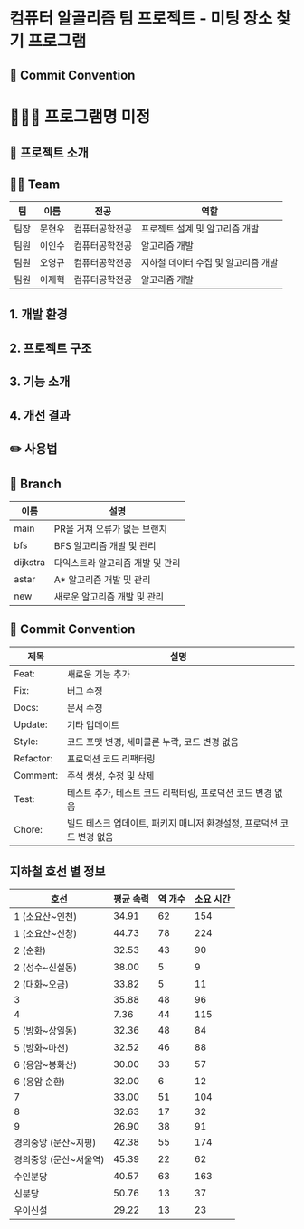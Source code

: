# 컴퓨터 알골리즘 팀 프로젝트 - 미팅 장소 찾기 프로그램

## 🎯 Commit Convention

# ‍🧑🏻‍💻 프로그램명 미정 

## 🍎 프로젝트 소개

## 🙆🏻‍ Team
| 팀 | 이름  | 전공 | 역할                   |
|----|-----| ----- |----------------------|
| 팀장 | 문현우 | 컴퓨터공학전공 | 프로젝트 설계 및 알고리즘 개발    |
| 팀원 | 이인수 | 컴퓨터공학전공 | 알고리즘 개발              |
| 팀원 | 오영규 | 컴퓨터공학전공 | 지하철 데이터 수집 및 알고리즘 개발 |
| 팀원 | 이제혁 | 컴퓨터공학전공 | 알고리즘 개발              |

## 1. 개발 환경

## 2. 프로젝트 구조

## 3. 기능 소개

## 4. 개선 결과

## ✏️ 사용법 

## 🌴 Branch
| 이름       | 설명                 |
|----------|--------------------|
| main     | PR을 거쳐 오류가 없는 브랜치  |
| bfs      | BFS 알고리즘 개발 및 관리   |
| dijkstra | 다익스트라 알고리즘 개발 및 관리 |
| astar    | A* 알고리즘 개발 및 관리    |
| new        | 새로운 알고리즘 개발 및 관리   |

## 🎯 Commit Convention
| 제목        | 설명 |
|-----------| --- |
| Feat:     | 새로운 기능 추가 |
| Fix:      | 버그 수정 |
| Docs:     | 문서 수정 |
| Update:   | 기타 업데이트 |
| Style:    | 코드 포맷 변경, 세미콜론 누락, 코드 변경 없음 |
| Refactor: | 프로덕션 코드 리팩터링 |
| Comment:  | 주석 생성, 수정 및 삭제 |
| Test:     | 테스트 추가, 테스트 코드 리팩터링, 프로덕션 코드 변경 없음 |
| Chore:    | 빌드 테스크 업데이트, 패키지 매니저 환경설정, 프로덕션 코드 변경 없음 |

## 지하철 호선 별 정보
| 호선            | 평균 속력 | 역 개수 | 소요 시간 |
|---------------|-------|----|-------|
| 1 (소요산~인천)    | 34.91 | 62 | 154   |
| 1 (소요산~신창)    | 44.73 | 78 | 224   |
| 2 (순환)        | 32.53 | 43 | 90    |
| 2 (성수~신설동)    | 38.00 | 5  | 9     |
| 2 (대화~오금)     | 33.82 | 5  | 11    |
| 3             | 35.88 | 48 | 96    |
| 4             | 7.36  | 44 | 115   |
| 5 (방화~상일동)    | 32.36 | 48 | 84    |
| 5 (방화~마천)     | 32.52 | 46 | 88    |
| 6 (응암~봉화산)    | 30.00 | 33 | 57    |
| 6 (응암 순환)     | 32.00 | 6  | 12    |
| 7             | 33.00 | 51 | 104   |
| 8             | 32.63 | 17 | 32    |
| 9             | 26.90 | 38 | 91    |
| 경의중앙 (문산~지평)  | 42.38 | 55 | 174   |
| 경의중앙 (문산~서울역) | 45.39 | 22 | 62    |
| 수인분당          | 40.57 | 63 | 163   |
| 신분당           | 50.76 | 13 | 37    |
| 우이신설          | 29.22 | 13 | 23    |
